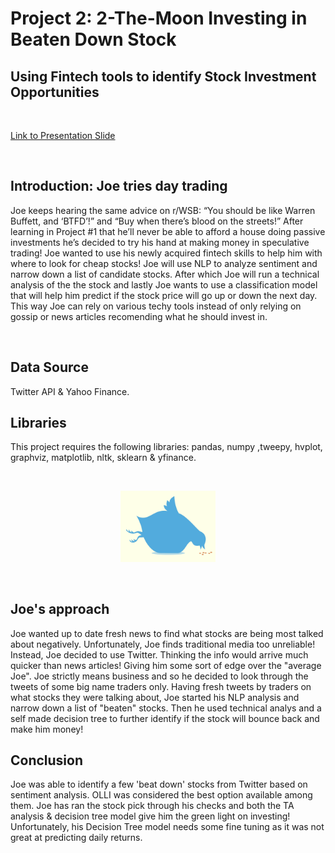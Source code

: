 # **Project 2: 2-The-Moon Investing in Beaten Down Stock**



## **Using Fintech tools to identify Stock Investment Opportunities**
<br>

[Link to Presentation Slide](https://docs.google.com/presentation/d/1A7j_rd_NJ1f8fc_Icdgv4Cbkd_kK7q725bJMzFZ03ew/edit)

<br>

## Introduction: Joe tries day trading
Joe keeps hearing the same advice on r/WSB: “You should be like Warren Buffett, and ‘BTFD’!” and “Buy when there’s blood on the streets!” After learning in Project #1 that he’ll never be able to afford a house doing passive investments he’s decided to try his hand at making money in speculative trading! Joe wanted to use his newly acquired fintech skills to help him with where to look for cheap stocks! Joe will use NLP to analyze sentiment and narrow down a list of candidate stocks. After which Joe will run a technical analysis of the the stock and lastly Joe wants to use a classification model that will help him predict if the stock price will go up or down the next day. This way Joe can rely on various techy tools instead of only relying on gossip or news articles recomending what he should invest in. 

<br>

## Data Source
Twitter API & Yahoo Finance.

## Libraries

This project requires the following libraries: pandas, numpy ,tweepy, hvplot, graphviz, matplotlib, nltk, sklearn & yfinance.

<br>



<p align="center" width="30%">
    <img width="30%" src="https://github.com/JakeKJShin/2_The_Moon_Investing_Beat_Down_Stock/blob/main/readme%20Images/fat-twitter.png"> 
</p>

<br>

## **Joe's approach**
Joe wanted up to date fresh news to find what stocks are being most talked about negatively. Unfortunately, Joe finds traditional media too unreliable! Instead, Joe decided to use Twitter. Thinking the info would arrive much quicker than news articles! Giving him some sort of edge over the "average Joe". Joe strictly means business and so he decided to look through the tweets of some big name traders only. Having fresh tweets by traders on what stocks they were talking about, Joe started his NLP analysis and narrow down a list of "beaten" stocks. Then he used technical analys and a self made decision tree to further identify if the stock will bounce back and make him money!  


## **Conclusion**
Joe was able to identify a few 'beat down' stocks from Twitter based on sentiment analysis. OLLI was considered the best option available among them. Joe has ran the stock pick through his checks and both the TA analysis & decision tree model give him the green light on investing! Unfortunately, his Decision Tree model needs some fine tuning as it was not great at predicting daily returns. 